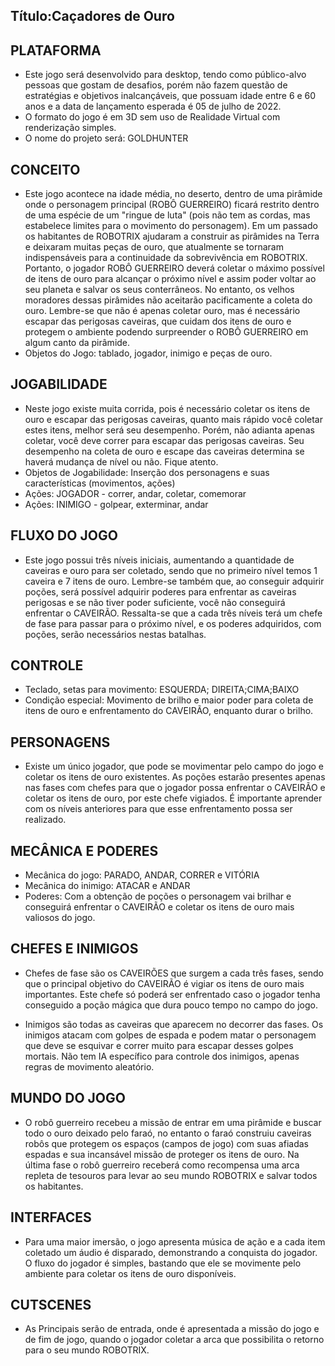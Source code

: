 ## Título:Caçadores de Ouro

## PLATAFORMA
- Este jogo será desenvolvido para desktop, tendo como público-alvo pessoas que gostam de desafios, porém não fazem questão de estratégias e objetivos inalcançáveis, que possuam idade entre 6 e 60 anos e a data de lançamento esperada é 05 de julho de 2022.
- O formato do jogo é em 3D sem uso de Realidade Virtual com renderização simples.
- O nome do projeto será: GOLDHUNTER

## CONCEITO
- Este jogo acontece na idade média, no deserto, dentro de uma pirâmide onde o personagem principal (ROBÔ GUERREIRO) ficará restrito dentro de uma espécie de um "ringue de luta" (pois não tem as cordas, mas estabelece limites para o movimento do personagem). Em um passado os habitantes de ROBOTRIX ajudaram a construir as pirâmides na Terra e deixaram muitas peças de ouro, que atualmente se tornaram indispensáveis para a continuidade da sobrevivência em ROBOTRIX. Portanto, o jogador ROBÔ GUERREIRO deverá coletar o máximo possível de itens de ouro para alcançar o próximo nível e assim poder voltar ao seu planeta e salvar os seus conterrâneos. No entanto, os velhos moradores dessas pirâmides não aceitarão pacificamente a coleta do ouro. Lembre-se que não é apenas coletar ouro, mas é necessário escapar das perigosas caveiras, que cuidam dos itens de ouro e protegem o ambiente podendo surpreender o ROBÔ GUERREIRO em algum canto da pirâmide. 
- Objetos do Jogo: tablado, jogador, inimigo e peças de ouro.

## JOGABILIDADE
- Neste jogo existe muita corrida, pois é necessário coletar os itens de ouro e escapar das perigosas caveiras, quanto mais rápido você coletar estes itens, melhor será seu desempenho. Porém, não adianta apenas coletar, você deve correr para escapar das perigosas caveiras. Seu desempenho na coleta de ouro e escape das caveiras determina se haverá mudança de nível ou não. Fique atento.
- Objetos de Jogabilidade: Inserção dos personagens e suas características (movimentos, ações)
- Ações: JOGADOR - correr, andar, coletar, comemorar
- Ações: INIMIGO - golpear, exterminar, andar

## FLUXO DO JOGO
- Este jogo possui três níveis iniciais, aumentando a quantidade de caveiras e ouro para ser coletado, sendo que no primeiro nível temos 1 caveira  e  7 itens de ouro. Lembre-se também que, ao conseguir adquirir poções, será possível adquirir poderes para enfrentar as caveiras perigosas e se não tiver poder suficiente, você não conseguirá enfrentar o CAVEIRÃO. Ressalta-se que a cada três níveis terá um chefe de fase para passar para o próximo nível, e os poderes adquiridos, com poções, serão necessários nestas batalhas.

## CONTROLE
- Teclado, setas para movimento: ESQUERDA; DIREITA;CIMA;BAIXO
- Condição especial: Movimento de brilho e maior poder para coleta de itens de ouro e enfrentamento do CAVEIRÃO, enquanto durar o brilho.

## PERSONAGENS
- Existe um único jogador, que pode se movimentar pelo campo do jogo e coletar os itens de ouro existentes. As poções estarão presentes apenas nas fases com chefes para que o jogador possa enfrentar o CAVEIRÃO e coletar os itens de ouro, por este chefe vigiados. É importante aprender com os níveis anteriores para que esse enfrentamento possa ser realizado. 

## MECÂNICA E PODERES
- Mecânica do jogo: PARADO, ANDAR, CORRER e VITÓRIA
- Mecânica do inimigo: ATACAR e ANDAR 
- Poderes: Com a obtenção de poções o personagem vai brilhar e conseguirá enfrentar o CAVEIRÃO e coletar os itens de ouro mais valiosos do jogo.

## CHEFES E INIMIGOS
- Chefes de fase são os CAVEIRÕES que surgem a cada três fases, sendo que o principal objetivo do CAVEIRÃO é vigiar os itens de ouro mais importantes. Este chefe só poderá ser enfrentado caso o jogador tenha conseguido a poção mágica que dura pouco tempo no campo do jogo.

- Inimigos são todas as caveiras que aparecem no decorrer das fases. Os inimigos atacam com golpes de espada e podem matar o personagem que deve se esquivar e correr muito para escapar desses golpes mortais. Não tem IA específico para controle dos inimigos, apenas regras de movimento aleatório.

## MUNDO DO JOGO
- O robô guerreiro recebeu a missão de entrar em uma pirâmide e buscar todo o ouro deixado pelo faraó, no entanto o faraó construiu caveiras robôs que protegem os espaços (campos de jogo) com suas afiadas espadas e sua incansável missão de proteger os itens de ouro. Na última fase o robô guerreiro receberá como recompensa uma arca repleta de tesouros para levar ao seu mundo ROBOTRIX e salvar todos os habitantes.


## INTERFACES
- Para uma maior imersão, o jogo apresenta música de ação e a cada item coletado um áudio é disparado, demonstrando a conquista do jogador. O fluxo do jogador é simples, bastando que ele se movimente pelo ambiente para coletar os itens de ouro disponíveis.


## CUTSCENES
- As Principais serão de entrada, onde é apresentada a missão do jogo e de fim de jogo, quando o jogador coletar a arca que possibilita o retorno para o seu mundo ROBOTRIX.

